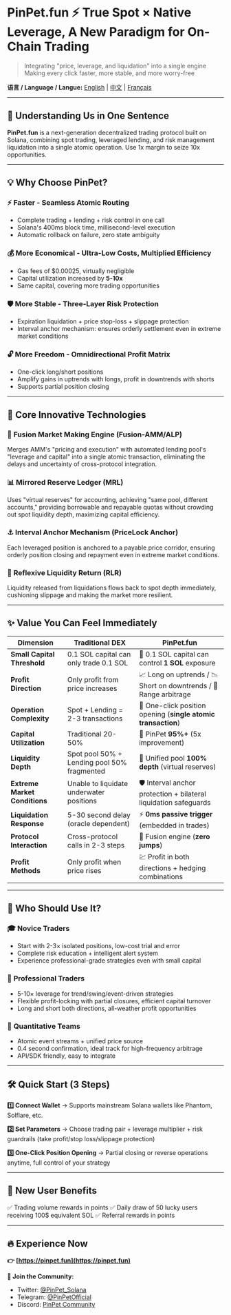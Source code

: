 # PinPet.fun ⚡ True Spot × Native Leverage, A New Paradigm for On-Chain Trading

> Integrating "price, leverage, and liquidation" into a single engine
> Making every click faster, more stable, and more worry-free

**语言 / Language / Langue:**
[English](/) | [中文](/zh-cn/) | [Français](/fr/)

---

## 🎯 Understanding Us in One Sentence

**PinPet.fun** is a next-generation decentralized trading protocol built on Solana, combining spot trading, leveraged lending, and risk management liquidation into a single atomic operation. Use 1x margin to seize 10x opportunities.

---

## 💡 Why Choose PinPet?

### ⚡ **Faster** - Seamless Atomic Routing
- Complete trading + lending + risk control in one call
- Solana's 400ms block time, millisecond-level execution
- Automatic rollback on failure, zero state ambiguity

### 💰 **More Economical** - Ultra-Low Costs, Multiplied Efficiency
- Gas fees of $0.00025, virtually negligible
- Capital utilization increased by **5-10x**
- Same capital, covering more trading opportunities

### 🛡️ **More Stable** - Three-Layer Risk Protection
- Expiration liquidation + price stop-loss + slippage protection
- Interval anchor mechanism: ensures orderly settlement even in extreme market conditions

### 🔓 **More Freedom** - Omnidirectional Profit Matrix
- One-click long/short positions
- Amplify gains in uptrends with longs, profit in downtrends with shorts
- Supports partial position closing

---

## 🚀 Core Innovative Technologies

### 🔧 **Fusion Market Making Engine** (Fusion-AMM/ALP)
Merges AMM's "pricing and execution" with automated lending pool's "leverage and capital" into a single atomic transaction, eliminating the delays and uncertainty of cross-protocol integration.

### 📊 **Mirrored Reserve Ledger** (MRL)
Uses "virtual reserves" for accounting, achieving "same pool, different accounts," providing borrowable and repayable quotas without crowding out spot liquidity depth, maximizing capital efficiency.

### ⚓ **Interval Anchor Mechanism** (PriceLock Anchor)
Each leveraged position is anchored to a payable price corridor, ensuring orderly position closing and repayment even in extreme market conditions.

### 🔄 **Reflexive Liquidity Return** (RLR)
Liquidity released from liquidations flows back to spot depth immediately, cushioning slippage and making the market more resilient.

---

## ✨ Value You Can Feel Immediately

| Dimension | Traditional DEX | PinPet.fun |
|-----|---------|-----------|
| **Small Capital Threshold** | 0.1 SOL capital can only trade 0.1 SOL | 🎁 0.1 SOL capital can control **1 SOL** exposure |
| **Profit Direction** | Only profit from price increases | 📈 Long on uptrends / 📉 Short on downtrends / 🌊 Range arbitrage |
| **Operation Complexity** | Spot + Lending = 2-3 transactions | 🎯 One-click position opening (**single atomic transaction**) |
| **Capital Utilization** | Traditional 20-50% | 🚀 PinPet **95%+** (5x improvement) |
| **Liquidity Depth** | Spot pool 50% + Lending pool 50% fragmented | 🌊 Unified pool **100% depth** (virtual reserves) |
| **Extreme Market Conditions** | Unable to liquidate underwater positions | 🛡️ Interval anchor protection + bilateral liquidation safeguards |
| **Liquidation Response** | 5-30 second delay (oracle dependent) | ⚡ **0ms passive trigger** (embedded in trades) |
| **Protocol Interaction** | Cross-protocol calls in 2-3 steps | 🔗 Fusion engine (**zero jumps**) |
| **Profit Methods** | Only profit when price rises | 💹 Profit in both directions + hedging combinations |


---

## 🎯 Who Should Use It?

### 🎓 **Novice Traders**
- Start with 2-3× isolated positions, low-cost trial and error
- Complete risk education + intelligent alert system
- Experience professional-grade strategies even with small capital

### 💼 **Professional Traders**
- 5-10× leverage for trend/swing/event-driven strategies
- Flexible profit-locking with partial closures, efficient capital turnover
- Long and short both directions, all-weather profit opportunities

### 🤖 **Quantitative Teams**
- Atomic event streams + unified price source
- 0.4 second confirmation, ideal track for high-frequency arbitrage
- API/SDK friendly, easy to integrate

---

## 🛠️ Quick Start (3 Steps)

**1️⃣ Connect Wallet**
→ Supports mainstream Solana wallets like Phantom, Solflare, etc.

**2️⃣ Set Parameters**
→ Choose trading pair + leverage multiplier + risk guardrails (take profit/stop loss/slippage protection)

**3️⃣ One-Click Position Opening**
→ Partial closing or reverse operations anytime, full control of your strategy

---

## 🎁 New User Benefits

✅ Trading volume rewards in points
✅ Daily draw of 50 lucky users receiving 100$ equivalent SOL
✅ Referral rewards in points

---

## 🔥 Experience Now

**👉 [https://pinpet.fun](https://pinpet.fun)**

**📱 Join the Community:**
- Twitter: [@PinPet_Solana](https://twitter.com/PinPet_Solana)
- Telegram: [@PinPetOfficial](https://t.me/PinPetOfficial)
- Discord: [PinPet Community](https://discord.gg/pinpet)
